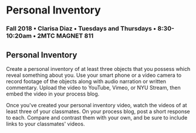 # Personal Inventory

### Fall 2018 • Clarisa Diaz • Tuesdays and Thursdays • 8:30-10:20am • 2MTC MAGNET 811

## Personal Inventory

Create a personal inventory of at least three objects that you possess which reveal something about you. Use your smart phone or a video camera to record footage of the objects along with audio narration or written commentary. Upload the video to YouTube, Vimeo, or NYU Stream, then embed the video in your process blog.

Once you've created your personal inventory video, watch the videos of at least three of your classmates. On your process blog, post a short response to each. Compare and contrast them with your own, and be sure to include links to your classmates' videos.

